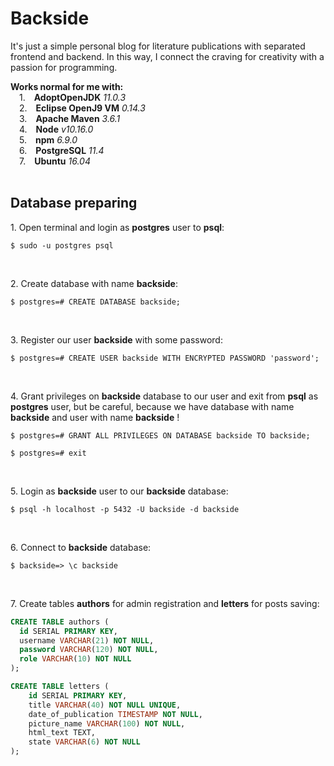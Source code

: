 <h1><b>Backside</b></h1>

<p>It's just a simple personal blog for literature publications with separated frontend and backend. In this way, I connect the craving for creativity with a passion for programming.</p>


<b>Works normal for me with:</b></br>
&emsp;1.&emsp;<b>AdoptOpenJDK</b> <i>11.0.3</i></br>
&emsp;2.&emsp;<b>Eclipse OpenJ9 VM</b> <i>0.14.3</i></br>
&emsp;3.&emsp;<b>Apache Maven</b> <i>3.6.1</i></br>
&emsp;4.&emsp;<b>Node</b> <i>v10.16.0</i></br>
&emsp;5.&emsp;<b>npm</b> <i>6.9.0</i></br>
&emsp;6.&emsp;<b>PostgreSQL</b> <i>11.4</i></br>
&emsp;7.&emsp;<b>Ubuntu</b> <i>16.04</i></br>
</br>
<h2><b>Database preparing</b></h2>

<p>1. Open terminal and login as <b>postgres</b> user to <b>psql</b>:</p>

```
$ sudo -u postgres psql
```
</br>

<p>2. Create database with name <b>backside</b>:</p>

```
$ postgres=# CREATE DATABASE backside;
```
</br>

<p>3. Register our user <b>backside</b> with some password:</p>

```
$ postgres=# CREATE USER backside WITH ENCRYPTED PASSWORD 'password';
```
</br>

<p>4. Grant privileges on <b>backside</b> database to our user and exit from <b>psql</b> as <b>postgres</b> user, but be careful, because we have database with name <b>backside</b> and user with name <b>backside</b> !</p>

```
$ postgres=# GRANT ALL PRIVILEGES ON DATABASE backside TO backside;

$ postgres=# exit
```
</br>

<p>5. Login as <b>backside</b> user to our <b>backside</b> database:</p>

```
$ psql -h localhost -p 5432 -U backside -d backside
```
</br>

<p>6. Connect to <b>backside</b> database:</p>

```
$ backside=> \c backside
```
</br>

<p>7. Create tables <b>authors</b> for admin registration and <b>letters</b> for posts saving:</p>

```sql
CREATE TABLE authors (
  id SERIAL PRIMARY KEY,
  username VARCHAR(21) NOT NULL,
  password VARCHAR(120) NOT NULL,
  role VARCHAR(10) NOT NULL
);

CREATE TABLE letters (
    id SERIAL PRIMARY KEY,
    title VARCHAR(40) NOT NULL UNIQUE,
    date_of_publication TIMESTAMP NOT NULL,
    picture_name VARCHAR(100) NOT NULL,
    html_text TEXT,
    state VARCHAR(6) NOT NULL
);
```